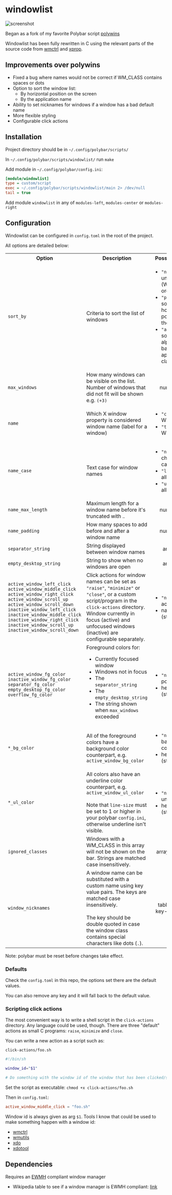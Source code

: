 # windowlist

![screenshot](screenshot.png)

Began as a fork of my favorite Polybar script [polywins](https://github.com/uniquepointer/polywins)

Windowlist has been fully rewritten in C using the relevant parts of the source code from [wmctrl](https://github.com/Conservatory/wmctrl) and [xprop](https://gitlab.freedesktop.org/xorg/app/xprop).

## Improvements over polywins

* Fixed a bug where names would not be correct if WM_CLASS contains spaces or dots
* Option to sort the window list:
    * By horizontal position on the screen
    * By the application name
* Ability to set nicknames for windows if a window has a bad default name
* More flexible styling
* Configurable click actions

## Installation

Project directory should be in `~/.config/polybar/scripts/`

In `~/.config/polybar/scripts/windowlist/` run `make`

Add module in `~/.config/polybar/config.ini`:

```ini
[module/windowlist]
type = custom/script
exec = ~/.config/polybar/scripts/windowlist/main 2> /dev/null
tail = true
```

Add module `windowlist` in any of `modules-left`, `modules-center` or `modules-right`

## Configuration

Windowlist can be configured in `config.toml` in the root of the project.

All options are detailed below:

<table>
    <tbody>
        <tr>
            <th>Option</th>
            <th>Description</th>
            <th>Possible values</th>
        </tr>
        <tr>
            <td><code>sort_by</code></td>
            <td>Criteria to sort the list of windows</td>
            <td>
                <ul>
                    <li><code>"none"</code>: unordered (WM client list order)</li>
                    <li><code>"position"</code>: sort based on horizontal position on the screen</li>
                    <li><code>"application"</code>: sort alphabetically based on the application class</li>
                <ul>
            </td>
        </tr>
        <tr>
            <td><code>max_windows</code></td>
            <td>How many windows can be visible on the list. Number of windows that did not fit will be shown e.g. <code>(+3)</code></td>
            <td align="center">number (int)</td>
        </tr>
        <tr>
            <td><code>name</code></td>
            <td>Which X window property is considered window name (label for a window)</td>
            <td>
                <ul>
                    <li><code>"class"</code>: WM_CLASS</li>
                    <li><code>"title"</code>: WM_NAME</li>
                </ul>
            </td>
        </tr>
        <tr>
            <td><code>name_case</code></td>
            <td>Text case for window names</td>
            <td>
                <ul>
                    <li><code>"none"</code>: don't change capitalization</li>
                    <li><code>"lowercase"</code>: all lowercase</li>
                    <li><code>"uppercase"</code>: all uppercase</li>
                </ul>
            </td>
        </tr>
        <tr>
            <td><code>name_max_length</code></td>
            <td>Maximum length for a window name before it's truncated with <code>‥</code></td>
            <td align="center">number (int)</td>
        </tr>
        <tr>
            <td><code>name_padding</code></td>
            <td>How many spaces to add before and after a window name</td>
            <td align="center">number (int)</td>
        </tr>
        <tr>
            <td><code>separator_string</code></td>
            <td>String displayed between window names</td>
            <td align="center">any string</td>
        </tr>
        <tr>
            <td><code>empty_desktop_string</code></td>
            <td>String to show when no windows are open</td>
            <td align="center">any string</td>
        </tr>
        <tr>
            <td>
                <code>active_window_left_click</code><br>
                <code>active_window_middle_click</code><br>
                <code>active_window_right_click</code><br>
                <code>active_window_scroll_up</code><br>
                <code>active_window_scroll_down</code><br>
                <code>inactive_window_left_click</code><br>
                <code>inactive_window_middle_click</code><br>
                <code>inactive_window_right_click</code><br>
                <code>inactive_window_scroll_up</code><br>
                <code>inactive_window_scroll_down</code><br>
            </td>
            <td>Click actions for window names can be set as <code>"raise"</code>, <code>"minimize"</code> or <code>"close"</code>, or a custom script/program in the <code>click-actions</code> directory. Window currently in focus (active) and unfocused windows (inactive) are configurable separately.</td>
            <td>
                <ul>
                    <li><code>"none"</code>: no action</li>
                    <li>name of script (string)</li>
                </ul>
            </td>
        </tr>
        <tr>
            <td>
                <code>active_window_fg_color</code>
                <code>inactive_window_fg_color</code>
                <code>separator_fg_color</code>
                <code>empty_desktop_fg_color</code>
                <code>overflow_fg_color</code>
            </td>
            <td>
                Foreground colors for:
                <ul>
                    <li>Currently focused window</li>
                    <li>Windows not in focus</li>
                    <li>The <code>separator_string</code></li>
                    <li>The <code>empty_desktop_string</code></li>
                    <li>The string shown when <code>max_windows</code> exceeded</li>
                </ul>
            </td>
            <td>
                <ul>
                    <li><code>"none"</code>: default polybar fg</code></li>
                    <li>hex color (string)</li>
                </ul>
            </td>
        </tr>
        <tr>
            <td><code>*_bg_color</code></td>
            <td>All of the foreground colors have a background color counterpart, e.g. <code>active_window_bg_color</code></td>
            <td>
                <ul>
                    <li><code>"none"</code>: no background color</li>
                    <li>hex color (string)</li>
                </ul>
            </td>
        </tr>
        <tr>
            <td><code>*_ul_color</code></td>
            <td>All colors also have an underline color counterpart, e.g. <code>active_window_ul_color</code><br><br>
            Note that <code>line-size</code> must be set to 1 or higher in your polybar <code>config.ini</code>, otherwise underline isn't visible.</td>
            <td>
                <ul>
                    <li><code>"none"</code>: no underline</li>
                    <li>hex color (string)</li>
                </ul>
            </td>
        </tr>
        <tr>
            <td><code>ignored_classes</code></td>
            <td>Windows with a WM_CLASS in this array will not be shown on the bar. Strings are matched case insensitively.</td>
            <td align="center">array of strings</td>
        </tr>
        <tr>
            <td><code>window_nicknames</code></td>
            <td>A window name can be substituted with a custom name using key value pairs. The keys are matched case insensitively.
            <br><br>
            The key should be double quoted in case the window class contains special characters like dots (<code>.</code>).</td>
            <td align="center">table of string key-value pairs</td>
        </tr>
    </tbody>
</table>

Note: polybar must be reset before changes take effect.

### Defaults

Check the `config.toml` in this repo, the options set there are the default values.

You can also remove any key and it will fall back to the default value.

### Scripting click actions

The most convenient way is to write a shell script in the `click-actions` directory. Any language could be used, though. There are three "default" actions as small C programs: `raise`, `minimize` and `close`.

You can write a new action as a script such as:

`click-actions/foo.sh`

```bash
#!/bin/sh

window_id="$1"

# Do something with the window id of the window that has been clicked/scrolled on
```

Set the script as executable: `chmod +x click-actions/foo.sh`

Then in `config.toml`:

```toml
active_window_middle_click = "foo.sh"
```

Window id is always given as arg `$1`. Tools I know that could be used to make something happen with a window id:

* [wmctrl](https://github.com/Conservatory/wmctrl)
* [wmutils](https://github.com/wmutils/core)
* [xdo](https://github.com/baskerville/xdo)
* [xdotool](https://github.com/jordansissel/xdotool)

## Dependencies

Requires an [EWMH](https://specifications.freedesktop.org/wm-spec/wm-spec-1.3.html) compliant window manager

* Wikipedia table to see if a window manager is EWMH compliant: [link](https://en.wikipedia.org/wiki/Comparison_of_X_window_managers#Features)
